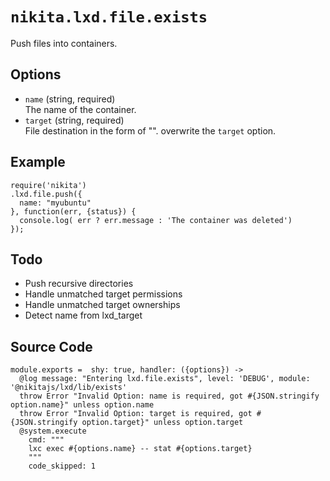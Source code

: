 
# `nikita.lxd.file.exists`

Push files into containers.

## Options

* `name` (string, required)   
  The name of the container.
* `target` (string, required)   
  File destination in the form of "<path>".
  overwrite the `target` option.

## Example

```
require('nikita')
.lxd.file.push({
  name: "myubuntu"
}, function(err, {status}) {
  console.log( err ? err.message : 'The container was deleted')
});

```

## Todo

* Push recursive directories
* Handle unmatched target permissions
* Handle unmatched target ownerships
* Detect name from lxd_target

## Source Code

    module.exports =  shy: true, handler: ({options}) ->
      @log message: "Entering lxd.file.exists", level: 'DEBUG', module: '@nikitajs/lxd/lib/exists'
      throw Error "Invalid Option: name is required, got #{JSON.stringify option.name}" unless option.name
      throw Error "Invalid Option: target is required, got #{JSON.stringify option.target}" unless option.target
      @system.execute
        cmd: """
        lxc exec #{options.name} -- stat #{options.target}
        """
        code_skipped: 1
